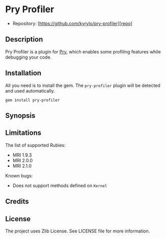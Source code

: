 Pry Profiler
============

* Repository: [https://github.com/kyrylo/pry-profiler][repo]

Description
-----------

Pry Profiler is a plugin for [Pry][pry], which enables some profiling features
while debugging your code.

Installation
------------

All you need is to install the gem. The `pry-profiler` plugin will be detected and
used automatically.

    gem install pry-profiler

Synopsis
--------

Limitations
-----------

The list of supported Rubies:

* MRI 1.9.3
* MRI 2.0.0
* MRI 2.1.0

Known bugs:

* Does not support methods defined on `Kernel`

Credits
-------

License
-------

The project uses Zlib License. See LICENSE file for more information.

[repo]: https://github.com/kyrylo/pry-profiler "Home page"
[pry]: https://github.com/pry/pry

